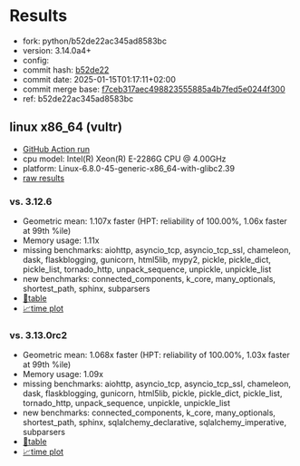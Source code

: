 # Results

- fork: python/b52de22ac345ad8583bc
- version: 3.14.0a4+
- config: 
- commit hash: [b52de22](https://github.com/python/cpython/commit/b52de22)
- commit date: 2025-01-15T01:17:11+02:00
- commit merge base: [f7ceb317aec498823555885a4b7fed5e0244f300](https://github.com/python/cpython/commit/f7ceb317aec498823555885a4b7fed5e0244f300)
- ref: b52de22ac345ad8583bc

## linux x86_64 (vultr)

- [GitHub Action run](https://github.com/facebookexperimental/free-threading-benchmarking/actions/runs/12778887140)
- cpu model: Intel(R) Xeon(R) E-2286G CPU @ 4.00GHz
- platform: Linux-6.8.0-45-generic-x86_64-with-glibc2.39
- [raw results](bm-20250115-vultr-x86_64-python-b52de22ac345ad8583bc-3.14.0a4%2B-b52de22.json)

### vs. 3.12.6

- Geometric mean: 1.107x faster (HPT: reliability of 100.00%, 1.06x faster at 99th %ile)
- Memory usage: 1.11x
- missing benchmarks: aiohttp, asyncio_tcp, asyncio_tcp_ssl, chameleon, dask, flaskblogging, gunicorn, html5lib, mypy2, pickle, pickle_dict, pickle_list, tornado_http, unpack_sequence, unpickle, unpickle_list
- new benchmarks: connected_components, k_core, many_optionals, shortest_path, sphinx, subparsers
- [📄table](bm-20250115-vultr-x86_64-python-b52de22ac345ad8583bc-3.14.0a4%2B-b52de22-vs-3.12.6.md)
- [📈time plot](bm-20250115-vultr-x86_64-python-b52de22ac345ad8583bc-3.14.0a4%2B-b52de22-vs-3.12.6.svg)

### vs. 3.13.0rc2

- Geometric mean: 1.068x faster (HPT: reliability of 100.00%, 1.03x faster at 99th %ile)
- Memory usage: 1.09x
- missing benchmarks: aiohttp, asyncio_tcp, asyncio_tcp_ssl, chameleon, dask, flaskblogging, gunicorn, html5lib, pickle, pickle_dict, pickle_list, tornado_http, unpack_sequence, unpickle, unpickle_list
- new benchmarks: connected_components, k_core, many_optionals, shortest_path, sphinx, sqlalchemy_declarative, sqlalchemy_imperative, subparsers
- [📄table](bm-20250115-vultr-x86_64-python-b52de22ac345ad8583bc-3.14.0a4%2B-b52de22-vs-3.13.0rc2.md)
- [📈time plot](bm-20250115-vultr-x86_64-python-b52de22ac345ad8583bc-3.14.0a4%2B-b52de22-vs-3.13.0rc2.svg)

